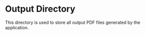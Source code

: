 # Output Directory

This directory is used to store all output PDF files generated by the application.
